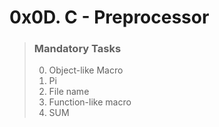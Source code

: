 

# 0x0D. C - Preprocessor


>
> ### Mandatory Tasks
> 0. Object-like Macro
> 1. Pi
> 2. File name
> 3. Function-like macro
> 4. SUM
>
>


